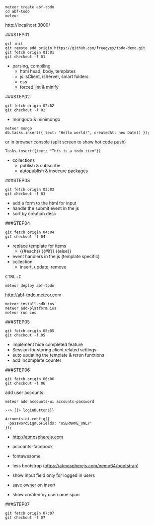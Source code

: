 ````
meteor create abf-todo
cd abf-todo
meteor
````

http://localhost:3000/

###STEP01

````
git init
git remote add origin https://github.com/freegyes/todo-demo.git
git fetch origin 01:01
git checkout -f 01
````

- parsing, compiling
    - html head, body, templates
    - js isClient, isServer, smart folders
    - css
    - forced lint & minify

###STEP02

````
git fetch origin 02:02
git checkout -f 02
````

- mongodb & minimongo

````
meteor mongo
db.tasks.insert({ text: "Hello world!", createdAt: new Date() });
````

or in browser console (split screen to show hot code push)

````
Tasks.insert({text: "This is a todo item"})
````

- collections
    + publish & subscribe
    + autopublish & insecure packages 

###STEP03

````
git fetch origin 03:03
git checkout -f 03
````

  - add a form to the html for input
  - handle the submit event in the js
  - sort by creation desc

###STEP04

````
git fetch origin 04:04
git checkout -f 04
````

  - replace template for items
      + {{#each}} {{#if}} {{else}}
  - event handlers in the js (template specific)
  - collection
      + insert, update, remove

<kbd>CTRL</kbd>+<kbd>C</kbd>

````
meteor deploy abf-todo
````

http://abf-todo.meteor.com

````
meteor install-sdk ios
meteor add-platform ios
meteor run ios
````

###STEP05

````
git fetch origin 05:05
git checkout -f 05
````

  - implement hide completed feature
  - Session for storing client related settings
  - auto updating the template & rerun functions
  - add incomplete counter 

###STEP06

````
git fetch origin 06:06
git checkout -f 06
````

add user accounts:

````
meteor add accounts-ui accounts-password

--> {{> loginButtons}}

Accounts.ui.config({
  passwordSignupFields: "USERNAME_ONLY"
});
````

  - http://atmospherejs.com
  - accounts-facebook
  - fontawesome
  - less bootstrap (https://atmospherejs.com/nemo64/bootstrap)

  - show input field only for logged in users
  - save owner on insert
  - show created by username span

###STEP07

  ````
  git fetch origin 07:07
  git checkout -f 07
  ````
